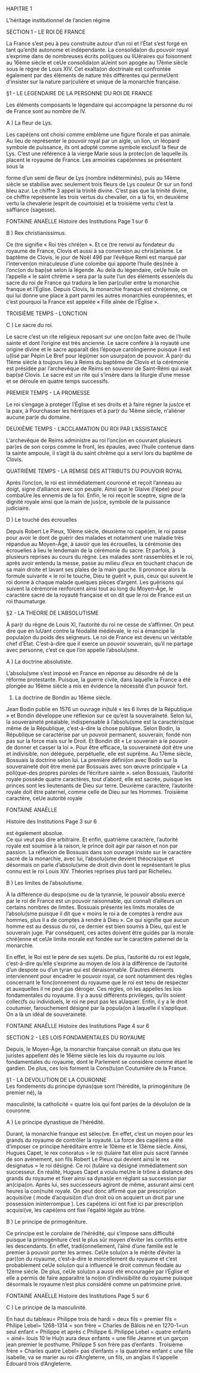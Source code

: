 HAPITRE 1

L’héritage institutionnel de l’ancien régime

SECTION 1 - LE ROI DE FRANCE

La France s’est peu à peu construite autour d’un roi et l’État s’est forgé en tant qu’en(té autonome et indépendante. La consolida(on du pouvoir royal s’exprime dans de nombreuses écrits poli(ques ou liUéraires qui foisonnent au 16ème siècle et ceUe consolida(on aUeint son apogée au 17ème siècle sous le règne de Louis XIV. Cet exalta(on doctrinale est confrontée également par des éléments de nature très différentes qui permeUent d’insister sur la nature par(culière et unique de la monarchie française.

§1 - LE LEGENDAIRE DE LA PERSONNE DU ROI DE FRANCE

Les éléments composants le légendaire qui accompagne la personne du roi de France sont au nombre de IV.

A ) La fleur de Lys.

Les capé(ens ont choisi comme emblème une figure florale et pas animale. Au lieu de représenter le pouvoir royal par un aigle, un lion, un léopard symbole de puissance, ils ont adopté comme symbole exclusif la fleur de Lys. C’est une référence à la vierge Marie sous la protec(on de laquelle ils placent le royaume de France. Les armoiries capé(ennes se présentent sous la

forme d’un semi de fleur de Lys (nombre indéterminés), puis au 14ème siècle se stabilise avec seulement trois fleurs de Lys couleur Or sur un fond bleu azur. Le chiffre 3 appel la trinité divine. C’est pas que la trinité divine, ce chiffre représente les trois vertus du chevalier, on a la foi, en deuxième vertu la chevalerie (esprit de courtoisie) et la troisième vertu c’est la saffiance (sagesse).

FONTAINE ANAËLLE Histoire des Institutions Page 1 sur 6

B ) Rex christianissimus.

Ce (tre signifie « Roi très chré(en ». Et ce (tre renvoi au fondateur du royaume de France, Clovis et aussi à sa conversion au chris(anisme. Le baptême de Clovis, le jour de Noël 496 par l’évêque Remi est marqué par l’interven(on miraculeuse d’une colombe qui apporte l’huile des(née à l’onc(on du bap(sé selon la légende. Au delà du légendaire, ceUe huile on l’appelle « le saint chrême » sera par la suite l’un des éléments essen(els du sacre du roi de France qui traduira le lien par(culier entre la monarchie franque et l’Église. Depuis Clovis, la monarchie franque est chré(enne, ce qui lui donne une place à part parmi les autres monarchies européennes, et c’est pourquoi la France est appelée « Fille aînée de l’Église ».

TROISIÈME TEMPS - L’ONCTION

C ) Le sacre du roi.

Le sacre c’est un rite religieux reposant sur une onc(on faite avec de l’huile sainte et dont l’origine est très ancienne. Le sacre confère à la royauté une origine divine et le sacre apparaît dès l’époque carolingienne puisque il est u(lisé par Pépin Le Bref pour légi(mer son usurpa(on de pouvoir. À par(r du 11ème siècle à toujours lieu à Reims du baptême de Clovis et la cérémonie est présidée par l’archevêque de Reims en souvenir de Saint-Rémi qui avait bap(sé Clovis. Le sacre est un rite qui s’insère dans la liturgie d’une messe et se déroule en quatre temps successifs.

PREMIER TEMPS - LA PROMESSE

Le roi s’engage à protéger l’Église et ses droits et à faire régner la jus(ce et la paix, à Pourchasser les héré(ques et à par(r du 14ème siècle, n'aliéner aucune par(e du domaine.

DEUXIÈME TEMPS - L’ACCLAMATION DU ROI PAR L’ASSISTANCE

L’archevêque de Reims administre au roi l’onc(on en couvrant plusieurs par(es de son corps comme le front, les épaules, avec l’huile contenue dans la sainte ampoule, il s’agit là du saint chrême qui a servi lors du baptême de Clovis.

QUATRIÈME TEMPS - LA REMISE DES ATTRIBUTS DU POUVOIR ROYAL

Après l’onc(on, le roi est immédiatement couronné et reçoit l’anneau au doigt, signe d’alliance avec son peuple. Ainsi que le Glaive (l’épée) pour combaUre les ennemis de la foi. Enfin, le roi reçoit le sceptre, signe de la dignité royale ainsi que la main de jus(ce, symbole de la puissance judiciaire.

D ) Le touché des écrouelles

Depuis Robert Le Pieux, 10ème siècle, deuxième roi capé(en, le roi passe pour avoir le dont de guérir des malades et notamment une maladie très répandue au Moyen-Âge, à savoir que les écrouelles, la cérémonie des écrouelles à lieu le lendemain de la cérémonie du sacre. Et parfois, à plusieurs reprises au cours du règne. Les malades sont rassemblés et le roi, après avoir entendu la messe, passe au milieu d’eux en touchant chacun de sa main droite et lavant ses plaies de la main gauche. Il prononce alors la formule suivante « le roi te touche, Dieu te guérit », puis, ceux qui suivent le roi donne à chaque malade quelques pièces d’argent. Les guérisons qui suivent la cérémonie renforcent ainsi tout au long du Moyen-Âge, le caractère sacré de la royauté française et on dit que le roi de France est un roi thaumaturge.

§2 - LA THEORIE DE L’ABSOLUTISME

À par(r du règne de Louis XI, l’autorité du roi ne cesse de s’affirmer. On peut dire que en luUant contre la féodalité médiévale, le roi a émancipé la popula(on du poids des seigneurs. Le roi de France est devenu un véritable chef d’État. C’est-à-dire que il exerce un pouvoir souverain, qu’il ne partage avec personne, c’est ce que l’on appelle l’absolu(sme.

A ) La doctrine absolutiste.

L’absolu(sme s’est imposé en France en réponse au désordre né de la réforme protestante. Puisque, la guerre civile, dans laquelle la France a été plongée au 16ème siècle a mis en évidence la nécessité d’un pouvoir fort.

1. La doctrine de Bondin au 16ème siècle.

Jean Bodin publie en 1576 un ouvrage in(tulé « les 6 livres de la République » et Bondin développe une réflexion sur ce qu’est la souveraineté. Selon lui, la souveraineté préalable, indispensable à l’absolu(sme est la caractéris(que même de la République, c’est-à-dire la chose publique. Selon Bodin, la République se caractérise par un pouvoir permanent, souverain, fondé non pas sur la force mais sur le Droit. Et Bondin dit « Le souverain a le pouvoir de donner et casser la loi ». Pour être efficace, la souveraineté doit être une et indivisible, non déléguée, perpétuelle, elle est suprême. Au 17ème siècle, Bossuais la doctrine selon lui. La première défini(on avec Bodin sur la souveraineté doit être mené par Bossuais avec son œuvre principale « La poli(que-des propres paroles de l’écriture sainte ». selon Bossuais, l’autorité royale possède quatre caractères, tout d’abord, elle est sacrée, puisque les princes sont les lieutenants de Dieu sur terre. Deuxième caractère, l’autorité royale doit être paternel, comme celle de Dieu sur les Hommes. Troisième caractère, ceUe autorité royale

FONTAINE ANAËLLE

Histoire des Institutions Page 3 sur 6

est également absolue.  
Ce qui veut pas dire arbitraire. Et enfin, quatrième caractère, l’autorité royale est soumise à la raison, le prince doit agir par raison et non par passion. La réflexion de Bossuais dans son ouvrage insiste sur le caractère sacré de la monarchie, avec lui, l’absolu(sme devient théocra(que et désormais on parle d’absolu(sme de droit divin dont le représentant le plus connu est le roi Louis XIV. Théories reprises plus tard par Richelieu.

B ) Les limites de l’absolutisme.

À la différence du despo(sme ou de la tyrannie, le pouvoir absolu exercé par le roi de France est un pouvoir raisonnable, qui connaît d’ailleurs un certains nombres de limites. Bossuais présente les limits morales de l’absolu(sme puisque il dit que « moins le roi a de comptes à rendre aux hommes, plus il a de comptes à rendre à Dieu ». Ce qui signifie que aucun homme est au dessus du roi, ce dernier est bien soumis à Dieu, qui est le souverain juge. Par conséquent, ces actes doivent être guidés par la morale chré(enne et ceUe limite morale est fondée sur le caractère paternel de la monarchie.

En effet, le Roi est le père de ses sujets. De plus, l’autorité du roi est légale, c’est-à-dire qu’elle s’exprime au moyen de lois à la différence de l’autorité d’un despote ou d’un tyran qui est déraisonnable. D’autres éléments interviennent pour encadrer le pouvoir royal, ce sont notamment des règles concernant le fonc(onnement du royaume que le roi est tenu de respecter et auxquelles il ne peut pas déroger. Ces règles, on les appelles les lois fondamentales du royaume. Il y a aussi différents privilèges, qu’ils soient collec(fs ou individuels, le roi ne peut pas les aUaquer. Enfin, il y a le droit coutumier, farouchement désigné par la popula(on à laquelle il s’applique. On a là un idéal de souveraineté.

FONTAINE ANAËLLE Histoire des Institutions Page 4 sur 6

SECTION 2 - LES LOIS FONDAMENTALES DU ROYAUME

Depuis, le Moyen-Âge, la monarchie française connaît un statu que les juristes appellent dès le 16ème siècle les lois du royaume ou lois fondamentales du royaume, dont le Parlement se considère comme étant le gardien. De plus, ces lois forment la Cons(tu(on Coutumière de la France.

§1 - LA DEVOLUTION DE LA COURONNE  
Les fondements du principe dynas(que sont l’hérédité, la primogéniture (le premier né), la

masculinité, la catholicité = quatre lois qui font par(es de la dévolu(on de la couronne.

A ) Le principe dynastique de l’hérédité.

Durant, la monarchie franque est sélec(ve. En effet, c’est un moyen pour les grands du royaume de contrôler la royauté. La force des capé(ens a été d’imposer ce principe héréditaire entre le 10ème et le 13ème siècle. Ainsi, Hugues Capet, le rex conoratus = le roi (tulaire fait élire puis sacré l’année de son avènement, son fils Robert Le Pieux qui devient ainsi le rex designatus = le roi désigné. Ce roi (tulaire va désigné immédiatement son successeur. En réalité, Hugues Capet a voulu meUre le trône à distance des grands du royaume et fixer ainsi sa dynas(e en réglant sa succession par an(cipa(on. Après lui, ses successeurs agiront de même, assurant ainsi cent heures la con(nuité royale. On peut donc affirmé que par prescrip(on acquisi(ve ( mode d’acquisi(on d’un droit où on acquiert un droit par une possession ininterrompue ). Les capé(ens ici ont fixé ici par prescrip(on acquisi(ve, les capé(ens ont fixé l’égalité légale au trône.

B ) Le principe de primogéniture.

Ce principe est le corolaire de l’hérédité, qui s’impose sans difficulté puisque la primogéniture c’est le plus sûr moyen d’éviter les conflits entre les descendants. En effet, tradi(onnellement, l’aîné d’une famille est le premier à pouvoir porter les armes. CeUe solu(on a le mérite d’éviter la par((on du royaume, c’est-à-dire le morcellement du royaume et c’est probablement ceUe solu(on qui a influencé le droit commun féodale au 12ème siècle. De plus, ceUe solu(on a aussi été encouragée par l’Église et elle a permis de faire apparaître la no(on d’indivisibilité du royaume puisque désormais le royaume n’est plus considéré comme un patrimoine privé.

FONTAINE ANAËLLE Histoire des Institutions Page 5 sur 6

C ) Le principe de la masculinité.

En haut du tableau= Philippe trois de hardi = deux fils = premier fils = Philipe Lebel= 1268-1314 = son frère = Charles de Bâlois né en 1270-1=un seul enfant = Philippe et après c Philippe 6. Philippe Lebel = quatre enfants = ainé= louis 10 le Hu(n aura deux enfants = une fille Jeanne et un garçon jean premier le posthume. Philippe 5 son frère pas d’enfants . Troisième frère = Charles quatre Lebel= pas d’enfants = la quatrième enfant c une fille isabelle, va se marier au roi d’Angleterre, un fils, un anglais il s’appelle Édouard trois d’Angleterre.